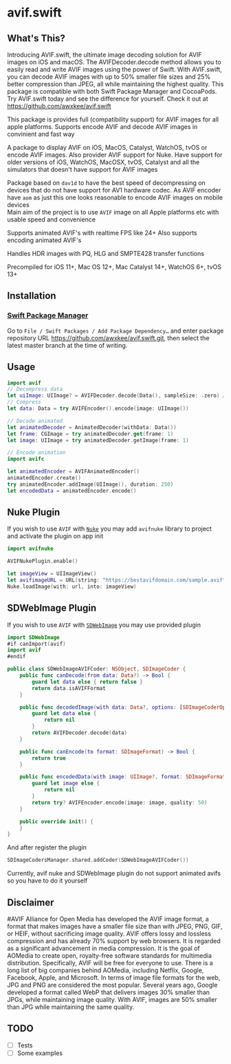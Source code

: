 # avif.swift

## What's This?
Introducing AVIF.swift, the ultimate image decoding solution for AVIF images on iOS and macOS. The AVIFDecoder.decode method allows you to easily read and write AVIF images using the power of Swift. With AVIF.swift, you can decode AVIF images with up to 50% smaller file sizes and 25% better compression than JPEG, all while maintaining the highest quality. This package is compatible with both Swift Package Manager and CocoaPods. Try AVIF.swift today and see the difference for yourself. Check it out at https://github.com/awxkee/avif.swift

This package is provides full (compatibility support) for AVIF images for all apple platforms. Supports encode AVIF and decode AVIF images in convinient and fast way

A package to display AVIF on iOS, MacOS, Catalyst, WatchOS, tvOS or encode AVIF images. Also provider AVIF support for Nuke. Have support for older versions of iOS, WatchOS, MacOSX, tvOS, Catalyst and all the simulators that doesn't have support for AVIF images

Package based on `dav1d` to have the best speed of decompressing on devices that do not have support for AV1 hardware codec.
As AVIF encoder have `aom` as just this one looks reasonable to encode AVIF images on mobile devices
</br>
Main aim of the project is to use `AVIF` image on all Apple platforms etc with usable speed and convenience

Supports animated AVIF's with realtime FPS like 24+
Also supports encoding animated AVIF's

Handles HDR images with PQ, HLG and SMPTE428 transfer functions

Precompiled for iOS 11+, Mac OS 12+, Mac Catalyst 14+, WatchOS 6+, tvOS 13+

## Installation

### [Swift Package Manager](https://swift.org/package-manager/)

Go to `File / Swift Packages / Add Package Dependency…`
and enter package repository URL https://github.com/awxkee/avif.swift.git, then select the latest master branch
at the time of writing.

## Usage

```swift
import avif
// Decompress data
let uiImage: UIImage? = AVIFDecoder.decode(Data(), sampleSize: .zero) // or any max CGSize of image
// Compress
let data: Data = try AVIFEncoder().encode(image: UIImage())

// Decode animated
let animatedDecoder = AnimatedDecoder(withData: Data())
let frame: CGImage = try animatedDecoder.get(frame: 1)
let image: UIImage = try animatedDecoder.getImage(frame: 1) 

// Encode animation
import avifc

let animatedEncoder = AVIFAnimatedEncoder()
animatedEncoder.create()
try animatedEncoder.addImage(UIImage(), duration: 250)
let encodedData = animatedEncoder.encode()
```

## Nuke Plugin

If you wish to use `AVIF` with <a href="https://github.com/kean/Nuke" target="_blank">`Nuke`</a> you may add `avifnuke` library to project and activate the plugin on app init

```swift
import avifnuke

AVIFNukePlugin.enable()

let imageView = UIImageView()
let avifimageURL = URL(string: "https://bestavifdomain.com/sample.avif")!
Nuke.loadImage(with: url, into: imageView)
```

## SDWebImage Plugin
If you wish to use `AVIF`  with <a href="https://github.com/SDWebImage/SDWebImage" target="_blank">`SDWebImage`</a> you may use provided plugin

```swift
import SDWebImage
#if canImport(avif)
import avif
#endif

public class SDWebImageAVIFCoder: NSObject, SDImageCoder {
    public func canDecode(from data: Data?) -> Bool {
        guard let data else { return false }
        return data.isAVIFFormat
    }

    public func decodedImage(with data: Data?, options: [SDImageCoderOption : Any]? = nil) -> UIImage? {
        guard let data else {
            return nil
        }
        return AVIFDecoder.decode(data)
    }

    public func canEncode(to format: SDImageFormat) -> Bool {
        return true
    }

    public func encodedData(with image: UIImage?, format: SDImageFormat, options: [SDImageCoderOption : Any]? = nil) -> Data? {
        guard let image else {
            return nil
        }
        return try? AVIFEncoder.encode(image: image, quality: 50)
    }

    public override init() {
    }
}
```

And after register the plugin
```swift
SDImageCodersManager.shared.addCoder(SDWebImageAVIFCoder())
```

Currently, avif nuke and SDWebImage plugin do not support animated avifs so you have to do it yourself

## Disclaimer

#AVIF
Alliance for Open Media has developed the AVIF image format, a format that makes images have a smaller file size than with JPEG, PNG, GIF, or HEIF, without sacrificing image quality. AVIF offers lossy and lossless compression and has already 70% support by web browsers. It is regarded as a significant advancement in media compression. It is the goal of AOMedia to create open, royalty-free software standards for multimedia distribution. Specifically, AVIF will be free for everyone to use. There is a long list of big companies behind AOMedia, including Netflix, Google, Facebook, Apple, and Microsoft. In terms of image file formats for the web, JPG and PNG are considered the most popular. Several years ago, Google developed a format called WebP that delivers images 30% smaller than JPGs, while maintaining image quality. With AVIF, images are 50% smaller than JPG while maintaining the same quality.

## TODO
- [ ] Tests
- [ ] Some examples 
